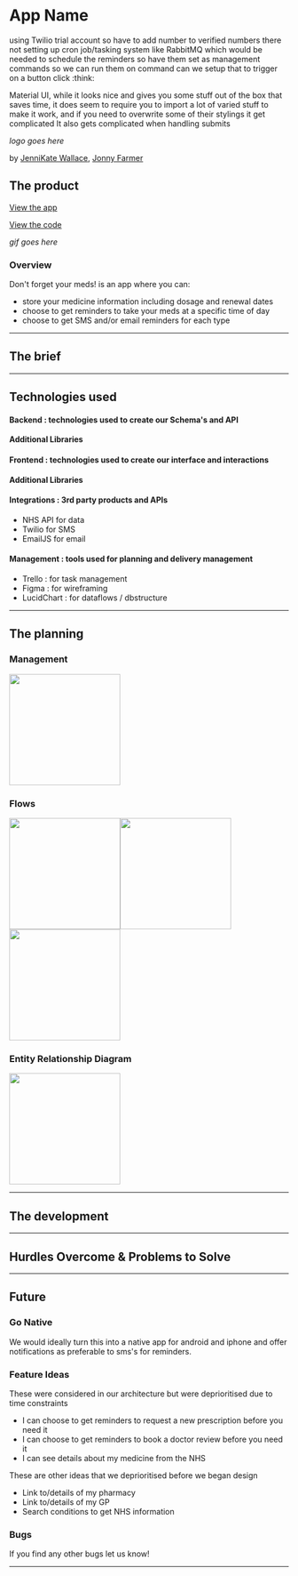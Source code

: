 # App Name

using Twilio trial account so have to add number to verified numbers there
not setting up cron job/tasking system like RabbitMQ which would be needed to schedule the reminders
so have them set as management commands so we can run them on command
can we setup that to trigger on a button click :think:


Material UI, while it looks nice and gives you some stuff out of the box that saves time, it does seem to require you to import a lot of varied stuff to make it work, and if you need to overwrite some of their stylings it get complicated
It also gets complicated when handling submits

_logo goes here_

by [JenniKate Wallace](https://github.com/jennikate), [Jonny Farmer](https://github.com/jonnysfarmer)

## The product

[View the app](url)

[View the code](url)

_gif goes here_

### Overview

Don't forget your meds! is an app where you can:

- store your medicine information including dosage and renewal dates
- choose to get reminders to take your meds at a specific time of day
- choose to get SMS and/or email reminders for each type

----

## The brief


----

## Technologies used

#### Backend : technologies used to create our Schema's and API


**Additional Libraries**


#### Frontend : technologies used to create our interface and interactions

**Additional Libraries**

#### Integrations : 3rd party products and APIs

- NHS API for data
- Twilio for SMS
- EmailJS for email


#### Management : tools used for planning and delivery management

- Trello : for task management
- Figma : for wireframing
- LucidChart : for dataflows / dbstructure

----

## The planning

### Management

<img src="https://github.com/jennikate/remember-your-meds/blob/development/readme-images/trello-board.png?raw=true" width="200px">


### Flows

<img src="https://github.com/jennikate/remember-your-meds/blob/development/readme-images/flow-overview.png?raw=true" width="200px"><img src="https://github.com/jennikate/remember-your-meds/blob/development/readme-images/flow-create.png?raw=true" width="200px"><img src="https://github.com/jennikate/remember-your-meds/blob/development/readme-images/flow-remind.png?raw=true" width="200px">


### Entity Relationship Diagram
<img src="https://github.com/jennikate/remember-your-meds/blob/development/readme-images/erd.png?raw=true" width="200px">

----


## The development

----

## Hurdles Overcome & Problems to Solve

----

## Future

### Go Native

We would ideally turn this into a native app for android and iphone and offer notifications as preferable to sms's for reminders. 

### Feature Ideas

These were considered in our architecture but were deprioritised due to time constraints

- I can choose to get reminders to request a new prescription before you need it
- I can choose to get reminders to book a doctor review before you need it
- I can see details about my medicine from the NHS

These are other ideas that we deprioritised before we began design

- Link to/details of my pharmacy 
- Link to/details of my GP
- Search conditions to get NHS information

### Bugs

If you find any other bugs let us know!


----
